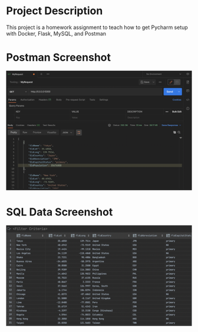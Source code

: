 # Project Description
This project is a homework assignment to teach how to get Pycharm setup with Docker, Flask, MySQL, and Postman

# Postman Screenshot
![postman request output](screenshots/postman.png)
# SQL Data Screenshot
![pycharm data query](screenshots/query.png) 